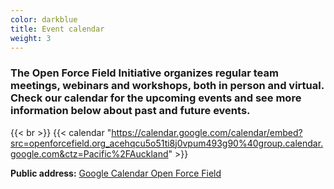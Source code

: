 ```yaml
---
color: darkblue
title: Event calendar
weight: 3
---
```


### The Open Force Field Initiative organizes regular team meetings, webinars and workshops, both in person and virtual. Check our calendar for the upcoming events and see more information below about past and future events.
{{< br >}}
{{< calendar "https://calendar.google.com/calendar/embed?src=openforcefield.org_acehqcu5o51ti8j0vpum493g90%40group.calendar.google.com&ctz=Pacific%2FAuckland" >}}

**Public address:**
[Google Calendar Open Force Field](https://calendar.google.com/calendar/embed?src=openforcefield.org_acehqcu5o51ti8j0vpum493g90%40group.calendar.google.com&ctz=Pacific%2FAuckland)
